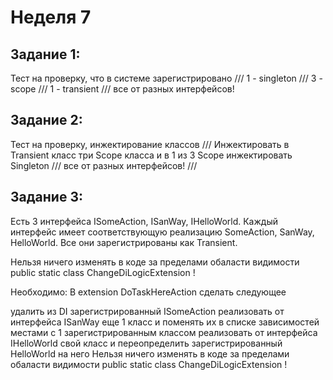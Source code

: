 # Неделя 7

## Задание 1:

Тест на проверку, что в системе зарегистрировано /// 1 - singleton /// 3 - scope /// 1 - transient /// все от разных интерфейсов!

## Задание 2:

Тест на проверку, инжектирование классов /// Инжектировать в Transient класс три Scope класса и в 1 из 3 Scope инжектировать Singleton /// все от разных интерфейсов! /// </summary>

## Задание 3:

Есть 3 интерфейса ISomeAction, ISanWay, IHelloWorld.
Каждый интерфейс имеет соответствующую реализацию SomeAction, SanWay, HelloWorld.
Все они зарегистрированы как Transient.

Нельзя ничего изменять в коде за пределами обаласти видимости public static class ChangeDiLogicExtension !

Необходимо:
В extension DoTaskHereAction сделать следующее

удалить из DI зарегистрированный ISomeAction
реализовать от интерфейса ISanWay еще 1 класс и поменять их в списке зависимостей местами с 1 зарегистрированным классом
реализовать от интерфейса IHelloWorld свой класс и переопределить зарегистрированный HelloWorld на него
Нельзя ничего изменять в коде за пределами обаласти видимости public static class ChangeDiLogicExtension !
